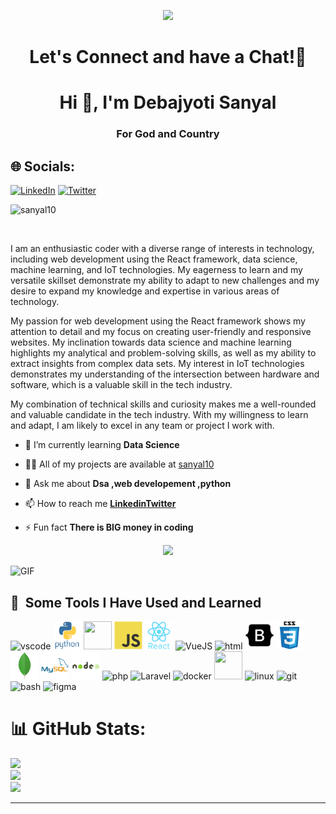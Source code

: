 <p align="center">
  <img src="https://capsule-render.vercel.app/api?type=waving&color=gradient&text=Hello!&height=100&section=header"/>
</p>

<h1 align="center">
  Let's Connect and have a Chat!💬
</h1>
<h1 align="center">Hi 👋, I'm Debajyoti Sanyal</h1>
<h3 align="center">For God and Country</h3>

## 🌐 Socials:
[![LinkedIn](https://img.shields.io/badge/LinkedIn-%230077B5.svg?logo=linkedin&logoColor=white)](https://www.linkedin.com/in/debajyoti-sanyal-21023021a/) [![Twitter](https://img.shields.io/badge/Twitter-%231DA1F2.svg?logo=Twitter&logoColor=white)]((https://twitter.com/_pegasus_03))
<p align="left"> <img src="https://komarev.com/ghpvc/?username=sanyal10&label=Profile%20views&color=0e75b6&style=flat" alt="sanyal10" /> </p>

<br />

I am an enthusiastic coder with a diverse range of interests in technology, including web development using the React framework, data science, machine learning, and IoT technologies. My eagerness to learn and my versatile skillset demonstrate my ability to adapt to new challenges and my desire to expand my knowledge and expertise in various areas of technology.

My passion for web development using the React framework shows my attention to detail and my focus on creating user-friendly and responsive websites. My inclination towards data science and machine learning highlights my analytical and problem-solving skills, as well as my ability to extract insights from complex data sets. My interest in IoT technologies demonstrates my understanding of the intersection between hardware and software, which is a valuable skill in the tech industry.

My combination of technical skills and curiosity makes me a well-rounded and valuable candidate in the tech industry. With my willingness to learn and adapt, I am likely to excel in any team or project I work with.





- 🌱 I’m currently learning **Data Science**

- 👨‍💻 All of my projects are available at [sanyal10](https://github.com/sanyal10?tab=repositories)

- 💬 Ask me about **Dsa ,web developement ,python**

- 📫 How to reach me **[Linkedin](https://www.linkedin.com/in/debajyoti-sanyal-21023021a/)[Twitter](https://twitter.com/_pegasus_03)**

- ⚡ Fun fact **There is BIG money in coding**

<p align="center">
  <img src= "https://i.giphy.com/media/q217GUnfKAmJlFcjBX/giphy.webp">
</p>
<img align="centre" alt="GIF" src="https://media.giphy.com/media/USV0ym3bVWQJJmNu3N/giphy.gif" />


<h2> 🚀 &nbsp;Some Tools I Have Used and Learned</h2>
<p align="left">

<img src="https://cdn.jsdelivr.net/gh/devicons/devicon/icons/vscode/vscode-original.svg" alt="vscode" width="45" height="45"/>
<img src="https://raw.githubusercontent.com/devicons/devicon/master/icons/python/python-original-wordmark.svg" alt="python" width="45" height="45" />
<img src="https://cdn.jsdelivr.net/gh/devicons/devicon/icons/cplusplus/cplusplus-original.svg" width="45" height="45"/>
<img src="https://raw.githubusercontent.com/devicons/devicon/master/icons/javascript/javascript-original.svg" alt="javascript" width="45" height="45" />
<img src="https://raw.githubusercontent.com/devicons/devicon/master/icons/react/react-original-wordmark.svg" alt="react" width="45" height="45" />
<img src="https://cdn.jsdelivr.net/gh/devicons/devicon/icons/vuejs/vuejs-original-wordmark.svg" alt="VueJS" width="45" height="45"/>
<img src="https://cdn.jsdelivr.net/gh/devicons/devicon/icons/html5/html5-original.svg" alt="html" width="45" height="45"/>
<img src="https://raw.githubusercontent.com/devicons/devicon/master/icons/bootstrap/bootstrap-plain.svg" alt="bootstrap" width="45" height="45" />
<img src="https://raw.githubusercontent.com/devicons/devicon/master/icons/css3/css3-original-wordmark.svg" alt="css3" width="45" height="45" />
<img src="https://raw.githubusercontent.com/devicons/devicon/master/icons/mongodb/mongodb-original.svg" alt="mongodb" width="45" height="45" />
<img src="https://raw.githubusercontent.com/devicons/devicon/master/icons/mysql/mysql-original-wordmark.svg" alt="mysql" width="45" height="45" />
<img src="https://raw.githubusercontent.com/devicons/devicon/master/icons/nodejs/nodejs-original-wordmark.svg" alt="nodejs" width="45" height="45" />
<img src="https://cdn.jsdelivr.net/gh/devicons/devicon/icons/php/php-original.svg" alt="php" width="45" height="45"/>
<img src="https://cdn.jsdelivr.net/gh/devicons/devicon/icons/laravel/laravel-plain-wordmark.svg" alt="Laravel" width="45" height="45"/>
<img src="https://cdn.jsdelivr.net/gh/devicons/devicon/icons/docker/docker-original.svg" alt="docker" width="45" height="45"/>
<img src="https://cdn.jsdelivr.net/gh/devicons/devicon/icons/amazonwebservices/amazonwebservices-plain-wordmark.svg" width="45" height="45"/>
<img src="https://cdn.jsdelivr.net/gh/devicons/devicon/icons/linux/linux-original.svg" alt="linux" width="45" height="45"/>       
<img src="https://cdn.jsdelivr.net/gh/devicons/devicon/icons/git/git-original.svg" alt="git" width="45" height="45"/>
<img src="https://cdn.jsdelivr.net/gh/devicons/devicon/icons/bash/bash-original.svg" alt="bash" width="45" height="45"/>
<img src="https://cdn.jsdelivr.net/gh/devicons/devicon/icons/figma/figma-original.svg" alt="figma" width="45" height="45"/>   
</p>

# 📊 GitHub Stats:
![](https://github-readme-stats.vercel.app/api?username=sanyal10&theme=dark&hide_border=false&include_all_commits=false&count_private=false)<br/>
![](https://github-readme-streak-stats.herokuapp.com/?user=sanyal10&theme=dark&hide_border=false)<br/>
![](https://github-readme-stats.vercel.app/api/top-langs/?username=sanyal10&theme=dark&hide_border=false&include_all_commits=false&count_private=false&layout=compact)


---

